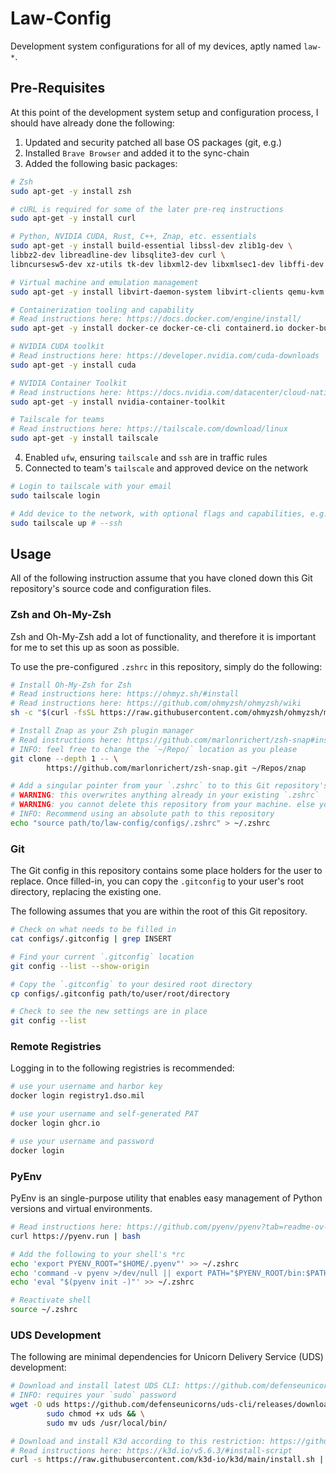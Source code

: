# Law-Config

Development system configurations for all of my devices, aptly named `law-*`.

## Pre-Requisites

At this point of the development system setup and configuration process, I should have already done the following:

1. Updated and security patched all base OS packages (git, e.g.)
2. Installed `Brave Browser` and added it to the sync-chain
3. Added the following basic packages:

```bash
# Zsh
sudo apt-get -y install zsh

# cURL is required for some of the later pre-req instructions
sudo apt-get -y install curl

# Python, NVIDIA CUDA, Rust, C++, Znap, etc. essentials
sudo apt-get -y install build-essential libssl-dev zlib1g-dev \
libbz2-dev libreadline-dev libsqlite3-dev curl \
libncursesw5-dev xz-utils tk-dev libxml2-dev libxmlsec1-dev libffi-dev liblzma-dev

# Virtual machine and emulation management
sudo apt-get -y install libvirt-daemon-system libvirt-clients qemu-kvm qemu-utils virt-manager ovmf 

# Containerization tooling and capability
# Read instructions here: https://docs.docker.com/engine/install/
sudo apt-get -y install docker-ce docker-ce-cli containerd.io docker-buildx-plugin docker-compose-plugin

# NVIDIA CUDA toolkit
# Read instructions here: https://developer.nvidia.com/cuda-downloads
sudo apt-get -y install cuda

# NVIDIA Container Toolkit
# Read instructions here: https://docs.nvidia.com/datacenter/cloud-native/container-toolkit/latest/install-guide.html
sudo apt-get -y install nvidia-container-toolkit

# Tailscale for teams
# Read instructions here: https://tailscale.com/download/linux
sudo apt-get -y install tailscale
```

4. Enabled `ufw`, ensuring `tailscale` and `ssh` are in traffic rules
5. Connected to team's `tailscale` and approved device on the network

```bash
# Login to tailscale with your email
sudo tailscale login

# Add device to the network, with optional flags and capabilities, e.g. SSH access
sudo tailscale up # --ssh
```

## Usage

All of the following instruction assume that you have cloned down this Git repository's source code and configuration files.

### Zsh and Oh-My-Zsh

Zsh and Oh-My-Zsh add a lot of functionality, and therefore it is important for me to set this up as soon as possible.

To use the pre-configured `.zshrc` in this repository, simply do the following:

```bash
# Install Oh-My-Zsh for Zsh
# Read instructions here: https://ohmyz.sh/#install
# Read instructions here: https://github.com/ohmyzsh/ohmyzsh/wiki
sh -c "$(curl -fsSL https://raw.githubusercontent.com/ohmyzsh/ohmyzsh/master/tools/install.sh)"

# Install Znap as your Zsh plugin manager
# Read instructions here: https://github.com/marlonrichert/zsh-snap#installation
# INFO: feel free to change the `~/Repo/` location as you please
git clone --depth 1 -- \
        https://github.com/marlonrichert/zsh-snap.git ~/Repos/znap

# Add a singular pointer from your `.zshrc` to to this Git repository's `.zshrc`
# WARNING: this overwrites anything already in your existing `.zshrc`
# WARNING: you cannot delete this repository from your machine. else you wil lose the pointer
# INFO: Recommend using an absolute path to this repository
echo "source path/to/law-config/configs/.zshrc" > ~/.zshrc
```

### Git

The Git config in this repository contains some place holders for the user to replace. Once filled-in, you can copy the `.gitconfig` to your user's root directory, replacing the existing one.

The following assumes that you are within the root of this Git repository.

```bash
# Check on what needs to be filled in
cat configs/.gitconfig | grep INSERT

# Find your current `.gitconfig` location
git config --list --show-origin

# Copy the `.gitconfig` to your desired root directory
cp configs/.gitconfig path/to/user/root/directory

# Check to see the new settings are in place
git config --list
```

### Remote Registries

Logging in to the following registries is recommended:

```bash
# use your username and harbor key
docker login registry1.dso.mil

# use your username and self-generated PAT
docker login ghcr.io

# use your username and password
docker login
```

### PyEnv

PyEnv is an single-purpose utility that enables easy management of Python versions and virtual environments.

```bash
# Read instructions here: https://github.com/pyenv/pyenv?tab=readme-ov-file#getting-pyenv
curl https://pyenv.run | bash

# Add the following to your shell's *rc
echo 'export PYENV_ROOT="$HOME/.pyenv"' >> ~/.zshrc
echo 'command -v pyenv >/dev/null || export PATH="$PYENV_ROOT/bin:$PATH"' >> ~/.zshrc
echo 'eval "$(pyenv init -)"' >> ~/.zshrc

# Reactivate shell
source ~/.zshrc
```

### UDS Development

The following are minimal dependencies for Unicorn Delivery Service (UDS) development:

```bash
# Download and install latest UDS CLI: https://github.com/defenseunicorns/uds-cli/releases
# INFO: requires your `sudo` password
wget -O uds https://github.com/defenseunicorns/uds-cli/releases/download/v0.10.4/uds-cli_v0.10.4_Linux_amd64 && \
        sudo chmod +x uds && \
        sudo mv uds /usr/local/bin/

# Download and install K3d according to this restriction: https://github.com/defenseunicorns/uds-core#prerequisites
# Read instructions here: https://k3d.io/v5.6.3/#install-script
curl -s https://raw.githubusercontent.com/k3d-io/k3d/main/install.sh | bash
```
